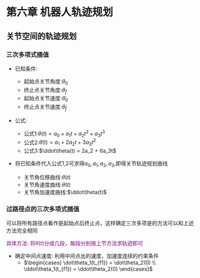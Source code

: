 # 第六章 机器人轨迹规划
## 关节空间的轨迹规划
### 三次多项式插值
- 已知条件:  
   - 起始点关节角度:$\theta_0$
   - 终止点关节角度:$\theta_f$
   - 起始点关节速度:$\dot\theta_0$
   - 终止点关节速度:$\dot\theta_f$

- 公式:  
   - 公式1:$\theta(t) = a_0 + a_1t + a_2t^2 + a_3t^3$
   - 公式2:$\dot\theta(t) = a_1 + 2a_2t + 3a_3t^2$
   - 公式3:$\ddot\theta(t) = 2a_2 + 6a_3t$

- 将已知条件代入公式1,2可求得$a_0,a_1,a_2,a_3$,即得关节轨迹规划曲线  
   - 关节角位移曲线:$\theta(t)$  
   - 关节角速度曲线:$\dot\theta(t)$  
   - 关节角加速度曲线:$\ddot\theta(t)$  

### 过路径点的三次多项式插值
可以将所有路径点看作是起始点后终止点，这样确定三次多项是的方法可以和上述方法完全相同  

<font color=purple>具体方法: 将$\theta(t)$分成几段，每段分别按上节方法求轨迹即可</font>  
-  确定中间点速度: 利用中间点出的速度，加速度连续的约束条件  
   - $\begin{cases}
      \dot\theta_1(t_{f1}) = \dot\theta_2(0) \\
      \ddot\theta_1(t_{f1}) = \ddot\theta_2(0) \end{cases}$


